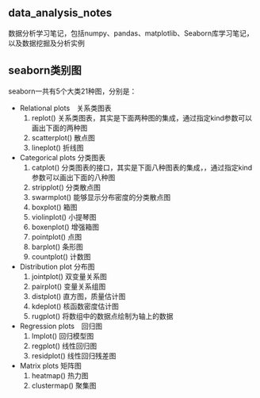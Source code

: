 ## data_analysis_notes
数据分析学习笔记，包括numpy、pandas、matplotlib、Seaborn库学习笔记，以及数据挖掘及分析实例
## seaborn类别图
seaborn一共有5个大类21种图，分别是：
+ Relational plots　关系类图表
    1. replot() 关系类图表，其实是下面两种图的集成，通过指定kind参数可以画出下面的两种图
    2. scatterplot() 散点图
    3. lineplot() 折线图
+ Categorical plots 分类图表
    1. catplot() 分类图表的接口，其实是下面八种图表的集成，，通过指定kind参数可以画出下面的八种图
    2. stripplot() 分类散点图
    3. swarmplot() 能够显示分布密度的分类散点图
    4. boxplot() 箱图
    5. violinplot() 小提琴图
    6. boxenplot() 增强箱图
    7. pointplot() 点图
    8. barplot() 条形图
    9. countplot() 计数图
+ Distribution plot 分布图
    1. jointplot() 双变量关系图
    2. pairplot() 变量关系组图
    3. distplot() 直方图，质量估计图
    4. kdeplot() 核函数密度估计图
    5. rugplot() 将数组中的数据点绘制为轴上的数据
+ Regression plots　回归图
    1. lmplot() 回归模型图
    2. regplot() 线性回归图
    3. residplot() 线性回归残差图
+ Matrix plots 矩阵图
    1. heatmap() 热力图
    2. clustermap() 聚集图
